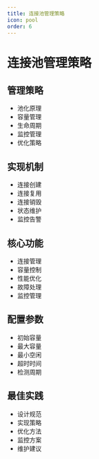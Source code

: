 ```yaml
---
title: 连接池管理策略
icon: pool
order: 6
---
```


# 连接池管理策略

## 管理策略
- 池化原理
- 容量管理
- 生命周期
- 监控管理
- 优化策略

## 实现机制
- 连接创建
- 连接复用
- 连接销毁
- 状态维护
- 监控告警

## 核心功能
- 连接管理
- 容量控制
- 性能优化
- 故障处理
- 监控管理

## 配置参数
- 初始容量
- 最大容量
- 最小空闲
- 超时时间
- 检测周期

## 最佳实践
- 设计规范
- 实现策略
- 优化方法
- 监控方案
- 维护建议
